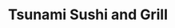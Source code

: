 ---
layout: place
title: "Tsunami Sushi and Grill"
permalink: /texas/flower-mound/tsunami-sushi-and-grill.html
stateAbbr: TX
stateName: Texas
cityName: Flower Mound
seo:
  name: "Tsunami Sushi and Grill"
  type: Restaurant
  links: https://www.tsunamiflowermound.com/
description: "Looking for sushi in Flower Mound, Texas? Check out Tsunami Sushi and Grill for a delightful Japanese dining experience. Enjoy a variety of sushi and other d..."
place_id: ChIJ78R2lGotTIYRP5p748u5qC4
photos:
  - name: >-
      places/ChIJ78R2lGotTIYRP5p748u5qC4/photos/AeeoHcKa43dr-rZZq12iDzm7FroLDF2bLHeFjaQI9QGrdObwa2MUmp-av9HaG6H4y4fuZZPZfuVxl3g3BUtzogRJesHBexYwY62cUAPf0SwrIapW1tWlFoSm_YgAKKaEsjTNlZJiQrIYa_4XP1rnWuiFkwofa2Bcy-aLXpjBy-i5gFDEW96XGtGrsYL4Kh_q2V7S85o2CKRqmfD9HK_k_91aCaiWChK3Uv6bONUzYLFMvIhJ1_ypT_fjtc_FHAiyGwAPpdAQvWzR84ipazRZu7tcL7Jb_yXKVxK2Qts5Db5XengAmw
    widthPx: 3024
    heightPx: 4032
    authorAttributions:
      - displayName: Tsunami Sushi and Grill
        uri: https://maps.google.com/maps/contrib/106110306425845244285
        photoUri: >-
          https://lh3.googleusercontent.com/a/ACg8ocLe02VBiT5jZ7WLvYvIY4Fm_P64pqfxkZktRMiv0ByjobcKhOE=s100-p-k-no-mo
    flagContentUri: >-
      https://www.google.com/local/imagery/report/?cb_client=maps_api_places.places_api&image_key=!1e10!2sAF1QipOp60-tj9rOkBEhzLOX6O2Bw1TB4zC0kHXZg6ba&hl=en-US
    googleMapsUri: >-
      https://www.google.com/maps/place//data=!3m4!1e2!3m2!1sAF1QipOp60-tj9rOkBEhzLOX6O2Bw1TB4zC0kHXZg6ba!2e10!4m2!3m1!1s0x864c2d6a9476c4ef:0x2ea8b9cbe37b9a3f
  - name: >-
      places/ChIJ78R2lGotTIYRP5p748u5qC4/photos/AeeoHcKeE96cdg49rXwpQcMXl8D3X4OokAwQxQGfJkkvAdRtK2pmfh17UXzh5UIdNMVKMVTJ2znqAd8pQtKiRSK3RwSv4Fr5JVBnZZ2nRTOjoWshffzSzkDhR-xAFvM7Y6I2lvTRHHIH1iZ8qxlVl5UWVAea7nIF40UD5H63tO20IC-uRnC6XQSdpp7X7_LY-_1J0A4fHgBBeOjU7B8sHm5pFQfyFG_pQ8O_8SzUNcx2gBjyO4mo_Z_iWLfcqQXYTeXz1e0o_Ebc33zR6N19HqlLsrpfn0sN2ZwuF6ZYzLX6gANTGBV7TM7-R3Xwe6M7iPax5tuyQ9dw52WjpZIBkfeZH3pO8giC9xlp4xGj9MrL3PyGt15Dz0K3xNRnoNzqw02AvsbOXTGV1n_5QKGPqvm6BrEUbriITrqJm8SKNEa2mp4HKeM
    widthPx: 900
    heightPx: 600
    authorAttributions:
      - displayName: Grace Lee
        uri: https://maps.google.com/maps/contrib/104463813562461655660
        photoUri: >-
          https://lh3.googleusercontent.com/a-/ALV-UjV7kyA0TSdyq5ue_qDJm00a_I02tuJLeKG39tZ1kytn-YD1t02Z=s100-p-k-no-mo
    flagContentUri: >-
      https://www.google.com/local/imagery/report/?cb_client=maps_api_places.places_api&image_key=!1e10!2sCIHM0ogKEICAgID4_Pj3wwE&hl=en-US
    googleMapsUri: >-
      https://www.google.com/maps/place//data=!3m4!1e2!3m2!1sCIHM0ogKEICAgID4_Pj3wwE!2e10!4m2!3m1!1s0x864c2d6a9476c4ef:0x2ea8b9cbe37b9a3f
  - name: >-
      places/ChIJ78R2lGotTIYRP5p748u5qC4/photos/AeeoHcKfm7EdEOA2X-SIqyXEDKUag8y5MslLDlfWakP2h6cZGwE6Cu_STwTsOutc4w2yDKx8TvGGagrAUtlxV4OktioL-_GT2eCOPqJqnf3ipPSURdS8ObQSl5uY4QEOTQ4cUyoYddK4QztrIr0UnD1kGAsqRReVBS241ra9EjCoXcWvMnQeMlOemeyFP2ifCp92wBCKEQGc5qGHRi9kYfwnCJzdIe7J1p-L83RnII3RV99WfFWiS0AWwiM0jv2siFyTHPFaRPpreyr6ZfoHhKn3wJT2R9TESQdFLFHR9YEDd6dy5FVuwNspSN6D3mNbVk8yBXtj7foV0NBaYns40Sl4RXSNToDQE8imRK4_WZjVpcDUGqdbJklC5P7mULZtuFd-BuLpp6Kr-TmA2tlRGf9Tf2xBdtZkBOoZAaGgPKvRA2aTMEmB
    widthPx: 4624
    heightPx: 3472
    authorAttributions:
      - displayName: Paul Drew
        uri: https://maps.google.com/maps/contrib/103153377613062340528
        photoUri: >-
          https://lh3.googleusercontent.com/a-/ALV-UjWlsMOC8THS7YGZUjroV-8lGmfNEyfkqq2xUqepQtLbZiBJebdMGQ=s100-p-k-no-mo
    flagContentUri: >-
      https://www.google.com/local/imagery/report/?cb_client=maps_api_places.places_api&image_key=!1e10!2sCIHM0ogKEICAgID_1N2h2QE&hl=en-US
    googleMapsUri: >-
      https://www.google.com/maps/place//data=!3m4!1e2!3m2!1sCIHM0ogKEICAgID_1N2h2QE!2e10!4m2!3m1!1s0x864c2d6a9476c4ef:0x2ea8b9cbe37b9a3f
  - name: >-
      places/ChIJ78R2lGotTIYRP5p748u5qC4/photos/AeeoHcIjQ2vTVhjBTEwrie3eWdKqez8R39eATW4aZEKr3FF6iJCrKNrozk-Gy66Vm6az6Y6EJbdnjtcq85SXF9HigLNHHIcAkWuiq0rxa25ZvkBIGFXNCbBwLddeHeWepxbQg6klLJ73CZSZaKwfk7HXoBdnGlUXuKeYv5LvY3gCdzug6mlQKQ-OLQlfzQu5vMtxbNwYZERUFiNUKIg2V7CdbJfNahJQxwzUdJPkzeVpoBlK9YZXOBfJ7KSbFKSjoOsYQOvoncUENidHtlXPzCHTg0NhAl2_YlezpbV5TwbxXfq9tDwbg-E16qANHHdGj2Dzd1-wstgVom6GeXJwQk1zQizPNa-s22prcAfGAtbvAR68a-xRBdaGlMQ77Ldfqsq41Ik2xX3-7rFKqpy_0jr-E-FstFHdTLgeTd0YSjgLiPh3f7g
    widthPx: 3600
    heightPx: 4800
    authorAttributions:
      - displayName: Thad Parker
        uri: https://maps.google.com/maps/contrib/109206846085448881665
        photoUri: >-
          https://lh3.googleusercontent.com/a-/ALV-UjXijyMlpPztIUNiRZf9xzFhODhf0yzFi9PdV8tGorz__vPUCkH63g=s100-p-k-no-mo
    flagContentUri: >-
      https://www.google.com/local/imagery/report/?cb_client=maps_api_places.places_api&image_key=!1e10!2sCIHM0ogKEICAgICHtf-w1gE&hl=en-US
    googleMapsUri: >-
      https://www.google.com/maps/place//data=!3m4!1e2!3m2!1sCIHM0ogKEICAgICHtf-w1gE!2e10!4m2!3m1!1s0x864c2d6a9476c4ef:0x2ea8b9cbe37b9a3f
  - name: >-
      places/ChIJ78R2lGotTIYRP5p748u5qC4/photos/AeeoHcLwX08Bw_iplU3E2Mde6zQiX0QZ2iUbJbJQ7iYcaAm2mjTsb2wJfPo4HPLZvzv1OhUItNZmVr2pT94LgK1_Hp4LTpEjExXod8ueMIRYDoey4C_fBR4HwgK7vHdMHOQZ3qmqqXuj_wwhFCiIzS0nn-JbgvaF1zBwv6XxkVUlXQYZvGiRQm0Ar00OJAu4YGb0lrbD1vaZ6zEFjWLxIkAtcZOVFJ2a2aXjPglTjAJzutZTfpaOdWaBkG_kBoVQblF1dae4x18y3K4bNLq6E1WCzzsVlk3eXphId3eGg0ZYUALHbN4IQmP0swubT567BHbWegOBZvrdlshdRvwzPqx_PtRYDdchGMbpAot04B85tYKmXClpiu4xxooFGuaXguc-XpTlyNfOVKNZy30f2G0Q_jq5kyHWZIR_BqcE2LKOip_8tA
    widthPx: 3024
    heightPx: 4032
    authorAttributions:
      - displayName: Hayli Castillo
        uri: https://maps.google.com/maps/contrib/100353154225134501411
        photoUri: >-
          https://lh3.googleusercontent.com/a-/ALV-UjUFOyIiwm4oV_K79izLrwjjDTXb7AlWpXO92o8W29apqqJ-iOk=s100-p-k-no-mo
    flagContentUri: >-
      https://www.google.com/local/imagery/report/?cb_client=maps_api_places.places_api&image_key=!1e10!2sCIHM0ogKEICAgICpiKPTPg&hl=en-US
    googleMapsUri: >-
      https://www.google.com/maps/place//data=!3m4!1e2!3m2!1sCIHM0ogKEICAgICpiKPTPg!2e10!4m2!3m1!1s0x864c2d6a9476c4ef:0x2ea8b9cbe37b9a3f
  - name: >-
      places/ChIJ78R2lGotTIYRP5p748u5qC4/photos/AeeoHcIR5AzhemWvIP_6z0wX-RsGLvcXPlTUEt8evuPjiA8zwDsYQtODBUnMWSb1e63tSlZM03-nYHs9boj2Pw8RkuJq_Zin9twTwKNhGyhDVuy9bwlvAXuXpzfFcEo2BY1BvMdGxeWRncHURTzh-njpDKpOLnDahhW-5KABo8Iy_Qzs5w7l8qbLcnLxpRR8Qbn7miq3UtBj0h1wDpgmtbvMjp9sXyCiE5E0nkpKp3dxWhaD-YoV7ZZOHD33U_4yjFJ0qTEG30RSYsOMZ-VwI4lCjIMMK2-g7yI7iIGbjB1N1pmdsseX4vudoXjBiFuXyON1kKxl96qPQ-VoZ0E1rQzqmOk0IFIyjZ41mfxn_FSMLoKJAEVRoNAXRCz8qARQcwEzRXBwI0t93jUzb2VF-gZMCRubs-rgaA-rKsXsMBbPpO8
    widthPx: 3024
    heightPx: 4032
    authorAttributions:
      - displayName: CrunchyNomNom
        uri: https://maps.google.com/maps/contrib/104596028621601535324
        photoUri: >-
          https://lh3.googleusercontent.com/a-/ALV-UjVfVFrB8Gj5_dD5uMTj9Yo9cqT2_XPY-K_ZswyjnHgnKgB9_Uke=s100-p-k-no-mo
    flagContentUri: >-
      https://www.google.com/local/imagery/report/?cb_client=maps_api_places.places_api&image_key=!1e10!2sCIHM0ogKEICAgIDnvciFFg&hl=en-US
    googleMapsUri: >-
      https://www.google.com/maps/place//data=!3m4!1e2!3m2!1sCIHM0ogKEICAgIDnvciFFg!2e10!4m2!3m1!1s0x864c2d6a9476c4ef:0x2ea8b9cbe37b9a3f
  - name: >-
      places/ChIJ78R2lGotTIYRP5p748u5qC4/photos/AeeoHcJZTiY8QPgRCw0yFyPX0ujFu9MG3zW126Go04MZsqd0QbpOyqdVBE_lgNIWjpV7HseuFw20lSDJNhc5aAjYoAbyHL-YspHFP6pCsHReVd0mjXBhrF5ZjZGafhA9snRZftz-Maeem3AuCuod7vkBFZmuPJ0kS1m6Qs2Zb3D9jhofQdu0AW5NwyxmFWvN3IdB0W_II3DSeJY6IfNGvV4tt7dsoU-NDWm2PxQkQzl5OiQtqHK-7tpA1ROOsOAC3klkks5BvV91horgTgkCBRtjsG9BQZqLx50SDRqWfFdfvZdFWzpXoXRfOesM892pcgr11h370rizakF4R4neY2NV0eU_EnJYiCqwzQ9zv4HmJl49RMugV4Takop26TmVLd3kp_4QKArUJ6eFsgnj6JV3BbkxBQM_r9bWTSHRfCoLTXwlmaU
    widthPx: 4624
    heightPx: 3472
    authorAttributions:
      - displayName: Paul Drew
        uri: https://maps.google.com/maps/contrib/103153377613062340528
        photoUri: >-
          https://lh3.googleusercontent.com/a-/ALV-UjWlsMOC8THS7YGZUjroV-8lGmfNEyfkqq2xUqepQtLbZiBJebdMGQ=s100-p-k-no-mo
    flagContentUri: >-
      https://www.google.com/local/imagery/report/?cb_client=maps_api_places.places_api&image_key=!1e10!2sCIHM0ogKEICAgID_1N2huQE&hl=en-US
    googleMapsUri: >-
      https://www.google.com/maps/place//data=!3m4!1e2!3m2!1sCIHM0ogKEICAgID_1N2huQE!2e10!4m2!3m1!1s0x864c2d6a9476c4ef:0x2ea8b9cbe37b9a3f
  - name: >-
      places/ChIJ78R2lGotTIYRP5p748u5qC4/photos/AeeoHcKRkOsWFZv5oGPfScte3OM50cCCbFqdx_4Kce95BNDwmjohltwhW0cxAvJnKL6_rxxkai8g59jKbfJnO_ooMsjJI80xLnml0zexETscI5S82mIIHZ5IsMYgrG8Hy6yDTHqx0rjLD2WQOunl7FlAs3JpWsOSnIUnpSINFiNp6tpKS3dWysM4rXVmOq275qpKsG7EHTURGkDztug_jo-uGE7esoY-rw5Q_CrY7KFaWCpO-tBlY4qwlD6o5uy2WEo-PdhxJAeI3bK5u-pPb9QDDZvngqLqwBiTf4QpWwsJquyzXqQUVSc3MuDP3Qbevln9hvSkbJoEPZINV-GafwDAtyMiteaSQeP-MJ5qlzmw98z8qC9xl_hr5IYue9bI7UmfKViTeFtgOlIvnpPny4aGw3migXu3iVe75nozQEDMSRU
    widthPx: 3024
    heightPx: 4032
    authorAttributions:
      - displayName: Shawn & Resa Hendrix
        uri: https://maps.google.com/maps/contrib/112513592715336324053
        photoUri: >-
          https://lh3.googleusercontent.com/a-/ALV-UjXC7K2z2p5oLrwD6w29qj62Jt4lXkowpZ1fGNTsS2mrDnf4Slt8Yw=s100-p-k-no-mo
    flagContentUri: >-
      https://www.google.com/local/imagery/report/?cb_client=maps_api_places.places_api&image_key=!1e10!2sCIHM0ogKEICAgICBt7_1NQ&hl=en-US
    googleMapsUri: >-
      https://www.google.com/maps/place//data=!3m4!1e2!3m2!1sCIHM0ogKEICAgICBt7_1NQ!2e10!4m2!3m1!1s0x864c2d6a9476c4ef:0x2ea8b9cbe37b9a3f
  - name: >-
      places/ChIJ78R2lGotTIYRP5p748u5qC4/photos/AeeoHcJxOdn91YxgSVrIoDsx5ya1oiM0RuIlJlSQMZLivMJOf6C_Qh45H-WEe9FNDvoqfege2c7S1UmPd_o_3aDbwIj0tRjT_CsNSc-RdAHaAEp5K0616Rzii4RmJ0v9GYuMDvQMKjHfUPHEQA_VI22ozWW2v048Rw9Ir9b7derQeSOODsrxWg0oPPZX8Pvz8LG0lkW3VuEPG9FKiAtPDAOJox-0mAlR6CfiNFTkhzuFHXGcljHoAz9SUZf3qpFpnFlTMTOhrypw2VaATZWO4pE9mVkw7U9auqBKNVpvr4C3gYJGGUiabTjMZWGzTNuPqC-qmxMHN-QXrmySlCqBJJe7IMSQ36-U40nSrZWdbHKRUohqxjt6Sj_Ue7P2LUJUsm8wgCw5kkv68vbqil0RpS9ZaUrm8n2j0lN2ss1WgASuZ1jl-g
    widthPx: 3000
    heightPx: 4000
    authorAttributions:
      - displayName: Kaitlin B
        uri: https://maps.google.com/maps/contrib/113627974216040111109
        photoUri: >-
          https://lh3.googleusercontent.com/a-/ALV-UjUmwPV-0as8M1LRycwWWMa0SKBOrWXiXnAL4u98xH9tuJkVmxYV=s100-p-k-no-mo
    flagContentUri: >-
      https://www.google.com/local/imagery/report/?cb_client=maps_api_places.places_api&image_key=!1e10!2sCIHM0ogKEICAgIDRxOKFPg&hl=en-US
    googleMapsUri: >-
      https://www.google.com/maps/place//data=!3m4!1e2!3m2!1sCIHM0ogKEICAgIDRxOKFPg!2e10!4m2!3m1!1s0x864c2d6a9476c4ef:0x2ea8b9cbe37b9a3f
  - name: >-
      places/ChIJ78R2lGotTIYRP5p748u5qC4/photos/AeeoHcKGAEgBiKX87NnL_xtZeHNzzFEGdETWVGcEsIyFrVDl0eNb8z7pF9OqPNIhdXN53J4cylhnzrOJ3338L9XByoIZpaLL9AfcXQvl6UeqVkUnYffXvS44E_735CIVL0eKSHkB_yIYAZw4wClOJIRairTLIifcuYi7ETRUK9mEdgtHRJruZEeBXIcoJlYCFVMjr6zsBvi7M8ifVFcsCP7Y-krhU3-kd6avyBgfgjgftfgQw6o-4djQKjS9zEooCopNxFPGp42yinimlVf5uKL1wjbJUC3HsWspvuq95PTiTyhxbt3a4utnzHdRReRG1fTRVyQpHTsQifIaKHJ4sFU_MlbSJ0ziTCMyXvpCypLVVUzCKqkd1Np0IILSbDxOlQDHHX1pQ--6wWXKIyXRy4UYKvhGfCUWQtzBrkVN9zOMCwDMrA
    widthPx: 4000
    heightPx: 3000
    authorAttributions:
      - displayName: jeannie guerin
        uri: https://maps.google.com/maps/contrib/116894165153632571899
        photoUri: >-
          https://lh3.googleusercontent.com/a-/ALV-UjUB_klL7I6ivyIXi18o17JyB1EX1TjnSrvEFkBqzfduYa2usOv-nw=s100-p-k-no-mo
    flagContentUri: >-
      https://www.google.com/local/imagery/report/?cb_client=maps_api_places.places_api&image_key=!1e10!2sCIHM0ogKEICAgIDFhuvKDQ&hl=en-US
    googleMapsUri: >-
      https://www.google.com/maps/place//data=!3m4!1e2!3m2!1sCIHM0ogKEICAgIDFhuvKDQ!2e10!4m2!3m1!1s0x864c2d6a9476c4ef:0x2ea8b9cbe37b9a3f
address: '3851 Long Prairie Rd #190, Flower Mound, TX 75028, USA'
street: '3851 Long Prairie Rd #190'
city: Flower Mound
state: TX
zip: '75028'
country: USA
neighborhood: null
latitude: '33.038049'
longitude: '-97.070050'
accessibility_options:
  wheelchairAccessibleParking: true
  wheelchairAccessibleEntrance: true
  wheelchairAccessibleRestroom: true
  wheelchairAccessibleSeating: true
business_status: OPERATIONAL
name: Tsunami Sushi and Grill
google_maps_links:
  directionsUri: >-
    https://www.google.com/maps/dir//''/data=!4m7!4m6!1m1!4e2!1m2!1m1!1s0x864c2d6a9476c4ef:0x2ea8b9cbe37b9a3f!3e0
  placeUri: https://maps.google.com/?cid=3362141407178103359
  writeAReviewUri: >-
    https://www.google.com/maps/place//data=!4m3!3m2!1s0x864c2d6a9476c4ef:0x2ea8b9cbe37b9a3f!12e1
  reviewsUri: >-
    https://www.google.com/maps/place//data=!4m4!3m3!1s0x864c2d6a9476c4ef:0x2ea8b9cbe37b9a3f!9m1!1b1
  photosUri: >-
    https://www.google.com/maps/place//data=!4m3!3m2!1s0x864c2d6a9476c4ef:0x2ea8b9cbe37b9a3f!10e5
primary_type: Japanese Restaurant
opening_hours:
  regular: null
  current: null
secondary_opening_hours:
  regular:
    weekdayDescriptions: null
    type: null
  current:
    weekdayDescriptions: null
    type: null
phone: (214) 513-8088
price_level: PRICE_LEVEL_MODERATE
price_range: $10 &ndash; $20
rating: '4.5'
rating_count: 331
website: https://www.tsunamiflowermound.com/
reviews: null
parking_options: null
payment_options: null
allow_dogs: null
curbside_pickup: null
delivery: null
dine_in: null
good_for_children: null
good_for_groups: null
good_for_sports: null
live_music: null
menu_for_children: null
outdoor_seating: null
reservable: null
restroom: null
serves_beer: null
serves_breakfast: null
serves_brunch: null
serves_cocktails: null
serves_coffee: null
serves_dinner: null
serves_dessert: null
serves_lunch: null
serves_vegetarian_food: null
serves_wine: null
takeout: null
summary: null

---